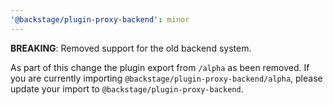 ```yaml
---
'@backstage/plugin-proxy-backend': minor
---
```


**BREAKING**: Removed support for the old backend system.

As part of this change the plugin export from `/alpha` as been removed. If you are currently importing `@backstage/plugin-proxy-backend/alpha`, please update your import to `@backstage/plugin-proxy-backend`.
